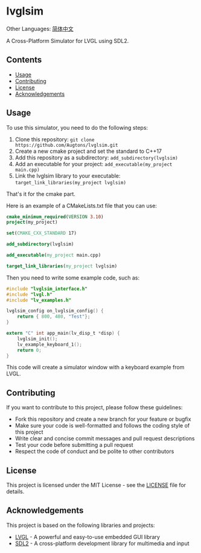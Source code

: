 # lvglsim

Other Languages: [简体中文](README_zh_CN.md)

A Cross-Platform Simulator for LVGL using SDL2.

## Contents

- [Usage](#usage)
- [Contributing](#contributing)
- [License](#license)
- [Acknowledgements](#acknowledgements)

## Usage

To use this simulator, you need to do the following steps:

1. Clone this repository: `git clone https://github.com/Augtons/lvglsim.git`
2. Create a new cmake project and set the standard to C++17
3. Add this repository as a subdirectory: `add_subdirectory(lvglsim)`
4. Add an executable for your project: `add_executable(my_project main.cpp)`
5. Link the lvglsim library to your executable: `target_link_libraries(my_project lvglsim)`

That's it for the cmake part.

Here is an example of a CMakeLists.txt file that you can use:

```cmake
cmake_minimum_required(VERSION 3.10)
project(my_project)

set(CMAKE_CXX_STANDARD 17)

add_subdirectory(lvglsim)

add_executable(my_project main.cpp)

target_link_libraries(my_project lvglsim)
```

Then you need to write some example code, such as:

```c
#include "lvglsim_interface.h"
#include "lvgl.h"
#include "lv_examples.h"

lvglsim_config on_lvglsim_config() {
    return { 800, 480, "Test"};
}

extern "C" int app_main(lv_disp_t *disp) {
    lvglsim_init();
    lv_example_keyboard_1();
    return 0;
}
```

This code will create a simulator window with a keyboard example from LVGL.

## Contributing

If you want to contribute to this project, please follow these guidelines:

- Fork this repository and create a new branch for your feature or bugfix
- Make sure your code is well-formatted and follows the coding style of this project
- Write clear and concise commit messages and pull request descriptions
- Test your code before submitting a pull request
- Respect the code of conduct and be polite to other contributors

## License

This project is licensed under the MIT License - see the [LICENSE](LICENSE) file for details.

## Acknowledgements

This project is based on the following libraries and projects:

- [LVGL](https://github.com/lvgl/lvgl) - A powerful and easy-to-use embedded GUI library
- [SDL2](https://www.libsdl.org/) - A cross-platform development library for multimedia and input
